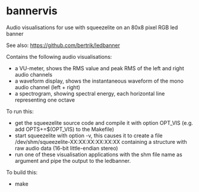 bannervis
=========

Audio visualisations for use with squeezelite on an 80x8 pixel RGB led banner

See also: https://github.com/bertrik/ledbanner

Contains the following audio visualisations:
* a VU-meter, shows the RMS value and peak RMS of the left and right audio channels
* a waveform display, shows the instantaneous waveform of the mono audio channel (left + right)
* a spectrogram, showing spectral energy, each horizontal line representing one octave

To run this:
* get the squeezelite source code and compile it with option OPT_VIS (e.g. add OPTS+=$(OPT_VIS) to the Makefile)
* start squeezelite with option -v, this causes it to create a file /dev/shm/squeezelite-XX:XX:XX:XX:XX:XX
  containing a structure with raw audio data (16-bit little-endian stereo)
* run one of these visualisation applications with the shm file name as argument and pipe the output to the ledbanner.

To build this:
* make

